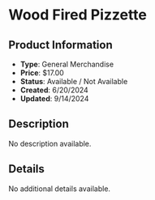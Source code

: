 # Wood Fired Pizzette

## Product Information
- **Type**: General Merchandise
- **Price**: $17.00
- **Status**: Available / Not Available
- **Created**: 6/20/2024
- **Updated**: 9/14/2024

## Description
No description available.



## Details
No additional details available.
